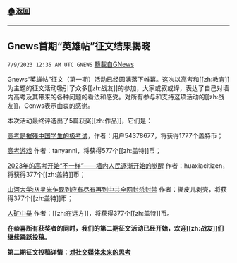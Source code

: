 ###  [:house:返回](README.md)
---


## Gnews首期“英雄帖”征文结果揭晓
`7/9/2023 12:35 AM UTC GNEWS` [轉載自GNews](https://gnews.org/articles/1446960)

Gnews“英雄帖”征文（第一期）活动已经圆满落下帷幕。这次以高考和[[zh:教育]]为主题的征文活动吸引了众多[[zh:战友]]的参加，大家或叙或译，表达了自己对墙内高考及其带来的各种问题的看法和感受。对所有参与和支持这项活动的[[zh:战友]]，Genws表示由衷的感谢。

本次活动最终评选出了5篇获奖[[zh:作品]]，它们是：

[高考是摧残中国学生的极考试](https://gnews.org/m/1431532)，作者：用户54378677，将获得1777个盖特币；

[高考游戏](https://gnews.org/m/1436937) 作者：tanyanni，将获得577个[[zh:盖特]]币；

[2023年的高考开始“不一样”——墙内人民逐渐开始的觉醒](https://gnews.org/m/1441049) 作者：huaxiacitizen，将获得377个[[zh:盖特]]币；

[山河大学:从灵光乍现到应有尽有再到中共全网封杀封禁](https://gnews.org/m/1429693) 作者：撕皮儿剥壳，将获得377个[[zh:盖特]]币；

[人矿中举](https://gnews.org/m/1433614) 作者：[[zh:在远方]]，将获得377个[[zh:盖特]]币。

**在恭喜所有获奖者的同时，我们的第二期征文活动已经开始，欢迎[[zh:战友]]们继续踊跃投稿。**

**第二期征文投稿详情：[对社交媒体未来的思考](https://gnews.org/m/1442658)**  
